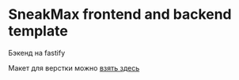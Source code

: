 # SneakMax frontend and backend template

Бэкенд на fastify

Макет для верстки можно [взять здесь](https://verstaem.online/projects/sneakmax/)

